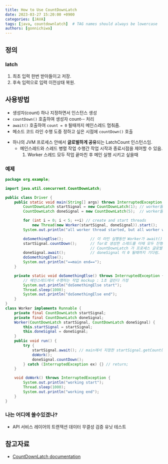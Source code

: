 ```yaml
---
title: How to Use CountDownLatch
date: 2023-03-27 15:20:00 +0900
categories: [JAVA]
tags: [java, countdownlatch]  # TAG names should always be lowercase
authors: [gonnichiwa]
---
```


## 정의
### latch
1. 최초 입력 한번 받아들이고 저장.
2. 후속 입력으로 입력 이전상태 복원.

## 사용방법
- 생성자(count) 하나 지정하면서 인스턴스 생성
- `countDown()` 호출하여 생성자 count-- 처리
- `await()` 호출하여 `count = 0` 될때까지 메인스레드 멈춰줌.
- 메소드 코드 라인 수행 도중 정하고 싶은 시점에 `countDown()` 호출
+ 하나의 JVM 프로세스 안에서 **글로벌하게 공유**되는 LatchCount 인스턴스임.
  + 메인스레드와 스레드 병렬 작업 수행간 작업 시작과 종료시점을 제어할 수 있음.
    1. Worker 스레드 모두 작업 끝마친 후 메인 실행 시키고 싶을때


### 예제
``` java
package org.example;

import java.util.concurrent.CountDownLatch;

public class Driver {
    public static void main(String[] args) throws InterruptedException {
        CountDownLatch startSignal = new CountDownLatch(1); // worker들을 일괄 실행시킬려고 생성
        CountDownLatch doneSignal = new CountDownLatch(5);  // worker들 갯수, 각 worker가 작업 끝내면 countDown() 호출

        for (int i = 0; i < 5; ++i) // create and start threads
            new Thread(new Worker(startSignal, doneSignal)).start();
        System.out.println("all worker thread started, but all worker won't process before you call startSignal.countDown() below");

        doSomethingElse();            // 이 라인 실행동안 Worker가 await()에 걸려 다음 라인 실행못함.
        startSignal.countDown();      // for로 생성한 스레드를 이때 모두 진행시킴 (startSignal을 0을 만듬으로써)
                                      // CountDownLatch 가 프로세스 글로벌 하게 공유되는 int임을 알 수 있음.
        doneSignal.await();           // doneSignal 이 0 될때까지 기다림.
        doSomethingElse();
        System.out.println("==main end==");
    }

    private static void doSomethingElse() throws InterruptedException {
        // 메인스레드에서 수행하는 작업 mockup : 1초 걸린다 가정
        System.out.println("doSomethingElse start");
        Thread.sleep(1000);
        System.out.println("doSomethingElse end");
    }
}
class Worker implements Runnable {
    private final CountDownLatch startSignal;
    private final CountDownLatch doneSignal;
    Worker(CountDownLatch startSignal, CountDownLatch doneSignal) {
        this.startSignal = startSignal;
        this.doneSignal = doneSignal;
    }
    public void run() {
        try {
            startSignal.await(); // main에서 지정한 startSignal.getCount() 0 될때까지 기다림
            doWork();
            doneSignal.countDown();
        } catch (InterruptedException ex) {} // return;
    }

    void doWork() throws InterruptedException {
        System.out.println("working start");
        Thread.sleep(1000);
        System.out.println("working end");
    }
}
```

### 나는 어디에 쓸수있겠나?
 - API 서비스 레이어의 트랜잭션 데이터 무결성 검증 유닛 테스트

## 참고자료
- [CountDownLatch documentation](https://docs.oracle.com/javase/8/docs/api/java/util/concurrent/CountDownLatch.html)